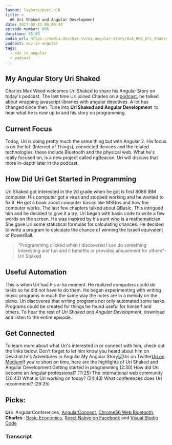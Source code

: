 ```yaml
---
layout: layouts/post.njk
title: >
  #6 Uri Shaked and Angular Development
date: 2017-02-23 05:00:44
episode_number: 006
duration: 35:09
audio_url: https://media.devchat.tv/my-angular-story/AiA_006_Uri_Shaked_My_Angular_Story.mp3
podcast: adv-in-angular
tags:
  - adv_in_angular
  - podcast
---
```


## My Angular Story&nbsp;Uri Shaked

Charles Max Wood welcomes Uri Shaked to share his Angular Story on today's podcast. The last time Uri joined Charles on a [podcast](https://devchat.tv/adv-in-angular/066-aia-how-to-build-directives-around-another-javascript-library-with-uri-shaked), he talked about wrapping javascript libraries with angular directives. A lot has changed since then. Tune&nbsp;into **Uri Shaked and Angular Development&nbsp;** to hear what he is now up to and his story on programming.

## Current Focus

Today, Uri is doing pretty much the same thing but with Angular 2.&nbsp;His focus is on the IoT (Internet of Things), connected devices and the related technologies. these include Bluetooth and the physical web. What he's really focused on, is a new project called&nbsp;ngBeacon. Uri will discuss that more in-depth later in the podcast.&nbsp;

## How Did Uri Get Started in Programming

Uri Shaked got interested in the 2d grade when he got is first 8086 IBM computer. His computer got a virus and stopped working and he wanted to fix it. He got a book about computer basics like MSDos and how the computer works. The last few chapters talked about QBasic. This intrigued him and he decided to give it a try. Uri began with basic code to write a few words on the screen. He was inspired by his aunt who is a mathematician. She gave Uri some statistical formulas for calculating chances. He&nbsp;decided to write a program to calculate the chance of winning the Israeli equivalent of PowerBall.

> "Programming clicked when I discovered I can do something interesting and fun and it benefits or provides amusement for others"-Uri Shaked

## Useful Automation

This is when Uri had his a-ha moment. He realized computers could do tasks so he did not have to do them. He began experimenting with writing music programs in much the same way the notes are in a melody on the piano. Uri discovered that writing programs not only automated some tasks. Programs could be created for things he found useful for himself and others. To hear the rest of _Uri Shaked and Angular Development_, download and listen&nbsp;to the entire episode.

## Get Connected

To learn more about what Uri's interested in or connect with him, check out the links below. Don't forget to let him know you heard about him on Devchat.tv's Adventures in Angular My Angular Story![Uri on Twitter](https://twitter.com/urishaked?lang=en)[Uri on Medium](https://medium.com/@urish)If you're short on time, here are the highlights of Uri Shaked and Angular Development:Getting started in programming (2:30) How did Uri become an Angular professional? (11:25) The international web community (20:43) What is Uri working on today? (24:43) What conferences does Uri recommend? (29:25)

## Picks:

**Uri:&nbsp;** AngularConferences, [AngularConnect](http://angularconnect.com/), [Chrome56 Web Bluetooth](https://developers.google.com/web/updates/2017/01/nic56), **Charles** : [Basic Economics](http://amzn.to/2ktUyrU),&nbsp;[React Native on Facebook](https://facebook.github.io/react-native/)&nbsp;and&nbsp;[Visual Studio Code](https://code.visualstudio.com/)

### Transcript
